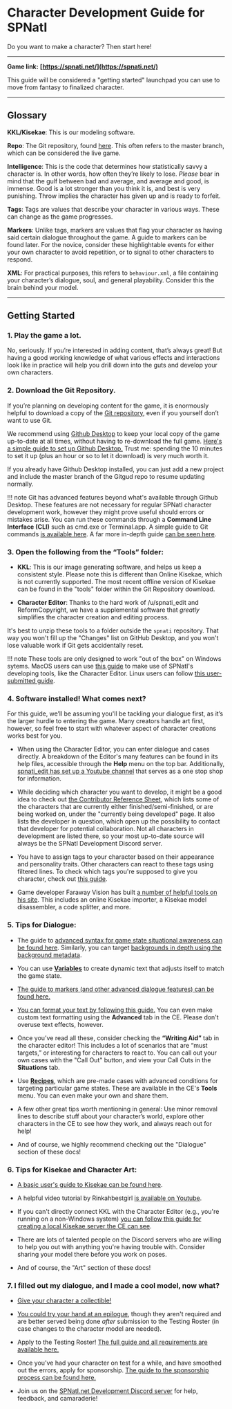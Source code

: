 # Character Development Guide for SPNatI

Do you want to make a character? Then start here!

---

**Game link:** **[https://spnati.net/](https://spnati.net/)**

This guide will be considered a "getting started" launchpad you can use to move from fantasy to finalized character. 

---

## Glossary

**KKL/Kisekae**: This is our modeling software.

**Repo**: The Git repository, found [here](https://gitgud.io/spnati/spnati). This often refers to the master branch, which can be considered the live game.

**Intelligence**: This is the code that determines how statistically savvy a character is. In other words, how often they’re likely to lose. *Please* bear in mind that the gulf between bad and average, and average and good, is immense. Good is a lot stronger than you think it is, and best is very punishing. Throw implies the character has given up and is ready to forfeit.  

**Tags**: Tags are values that describe your character in various ways. These can change as the game progresses.

**Markers**: Unlike tags, markers are values that flag your character as having said certain dialogue throughout the game. A guide to markers can be found later. For the novice, consider these highlightable events for either your own character to avoid repetition, or to signal to other characters to respond.

**XML**: For practical purposes, this refers to `behaviour.xml`, a file containing your character’s dialogue, soul, and general playability. Consider this the brain behind your model. 

---

## Getting Started

### **1.** Play the game a lot.

No, seriously. If you’re interested in adding content, that’s always great! But having a good working knowledge of what various effects and interactions look like in practice will help you drill down into the guts and develop your own characters.

### **2.** Download the Git Repository.

If you’re planning on developing content for the game, it is enormously helpful to download a copy of the [Git repository](https://gitgud.io/spnati/spnati), even if you yourself don’t want to use Git.

We recommend using [Github Desktop](https://desktop.github.com/) to keep your local copy of the game up-to-date at all times, without having to re-download the full game. [Here's a simple guide to set up Github Desktop.](/basics/githubdesktop.html) Trust me: spending the 10 minutes to set it up (plus an hour or so to let it download) is very much worth it.

If you already have Github Desktop installed, you can just add a new project and include the master branch of the Gitgud repo to resume updating normally.

!!! note
	Git has advanced features beyond what's available through Github Desktop. These features are not necessary for regular SPNatI character development work, however they might prove useful should errors or mistakes arise. You can run these commands through a **Command Line Interface (CLI)** such as cmd.exe or Terminal.app. A simple guide to Git commands [is available here](http://rogerdudler.github.io/git-guide/). A far more in-depth guide [can be seen here](https://git-scm.com/book/en/v2).

### **3.** Open the following from the “Tools” folder:

 * **KKL**: This is our image generating software, and helps us keep a consistent style. Please note this is different than Online Kisekae, which is not currently supported. The most recent offline version of Kisekae can be found in the "tools" folder within the Git Repository download. 

 * **Character Editor**: Thanks to the hard work of /u/spnati_edit and ReformCopyright, we have a supplemental software that *greatly* simplifies the character creation and editing process.

It's best to unzip these tools to a folder outside the `spnati` repository. That way you won't fill up the "Changes" list on GitHub Desktop, and you won't lose valuable work if Git gets accidentally reset.

!!! note
	These tools are only designed to work "out of the box" on Windows sytems. MacOS users can use [this guide](/advanced/macguide.html) to make use of SPNatI's developing tools, like the Character Editor. Linux users can follow [this user-submitted guide](/userdocs/linuxguide.html).

### **4.** Software installed! What comes next?

For this guide, we’ll be assuming you'll be tackling your dialogue first, as it’s the larger hurdle to entering the game. Many creators handle art first, however, so feel free to start with whatever aspect of character creations works best for you.

 * When using the Character Editor, you can enter dialogue and cases directly. A breakdown of the Editor's many features can be found in its help files, accessible through the **Help** menu on the top bar. Additionally, [spnati_edit has set up a Youtube channel](https://www.youtube.com/channel/UC3lqu7IuyolqxJAcTLAFpuw) that serves as a one stop shop for information. 

 * While deciding which character you want to develop, it might be a good idea to check out [the Contributor Reference Sheet](https://docs.google.com/spreadsheets/d/e/2PACX-1vRejQBHSnenImBLUEX5qlmxdopG0c_O9uWklerYr6v5yJ00_UUcQiOvqC6t6CUeKsRAkd2769YzA67P/pubhtml#), which lists some of the characters that are currently either finished/semi-finished, or are being worked on, under the "currently being developed" page. It also lists the developer in question, which open up the possibility to contact that developer for potential collaboration. Not all characters in development are listed there, so your most up-to-date source will always be the SPNatI Development Discord server.

 * You have to assign tags to your character based on their appearance and personality traits. Other characters can react to these tags using filtered lines. To check which tags you're supposed to give you character, check out [this guide](/dialogue/tags.html).

 * Game developer Faraway Vision has built [a number of helpful tools on his site](https://spnati.faraway-vision.io/tools/image-import.html). This includes an online Kisekae importer, a Kisekae model disassembler, a code splitter, and more.

### **5.** Tips for Dialogue:

 * The guide to [advanced syntax for game state situational awareness can be found here](/dialogue/conditions.html). Similarly, you can target [backgrounds in depth using the background metadata](/dialogue/backgrounds.html).

 * You can use **[Variables](/dialogue/variables.html)** to create dynamic text that adjusts itself to match the game state.

 * [The guide to markers (and other advanced dialogue features) can be found here.](https://www.youtube.com/watch?v=Yg97qiTGKLc)

 * [You can format your text by following this guide.](/dialogue/formatting.html) You can even make custom text formatting using the **Advanced** tab in the CE. Please don't overuse text effects, however.

 * Once you’ve read all these, consider checking the **“Writing Aid”** tab in the character editor! This includes a lot of scenarios that are “must targets,” or interesting for characters to react to. You can call out your own cases with the "Call Out" button, and view your Call Outs in the **Situations** tab.

 * Use [**Recipes**](/advanced/recipes.html), which are pre-made cases with advanced conditions for targeting particular game states. These are available in the CE's **Tools** menu. You can even make your own and share them.

 * A few other great tips worth mentioning in general: Use minor removal lines to describe stuff about your character’s world, explore other characters in the CE to see how they work, and always reach out for help! 

 * And of course, we highly recommend checking out the "Dialogue" section of these docs!
        
### **6.** Tips for Kisekae and Character Art:

 * [A basic user's guide to Kisekae can be found here](/kkl/kisekae_guide.html).

- A helpful video tutorial by Rinkahbestgirl [is available on Youtube](https://www.youtube.com/watch?v=TMITpq2dfaU).

 - If you can't directly connect KKL with the Character Editor (e.g., you're running on a non-Windows system) [you can follow this guide for creating a local Kisekae server the CE can see](/kkl/kkl_local_protocol.html).

 - There are lots of talented people on the Discord servers who are willing to help you out with anything you're having trouble with. Consider sharing your model there before you work on poses.

 - And of course, the "Art" section of these docs!

### **7.** I filled out my dialogue, and I made a cool model, now what? 

 - [Give your character a collectible!](/advanced/collectibles.html)

 - [You could try your hand at an epilogue](https://www.youtube.com/watch?v=ww-y0VH5z40), though they aren't required and are better served being done *after* submission to the Testing Roster (in case changes to the character model are needed).

 - Apply to the Testing Roster! [The full guide and all requirements are available here.](/policy/testing.html)

 - Once you’ve had your character on test for a while, and have smoothed out the errors, apply for sponsorship. [The guide to the sponsorship process can be found here.](/basics/chardevguide.html)

 - Join us on the [SPNatI.net Development Discord server](https://discord.gg/UVUpQmY) for help, feedback, and camaraderie!